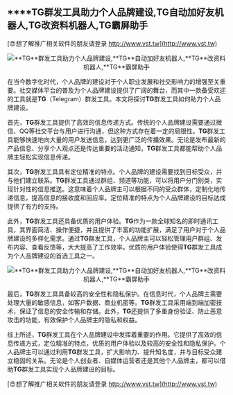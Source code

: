 ## ****TG**群发工具助力个人品牌建设,**TG**自动加好友机器人,**TG**改资料机器人,**TG**霸屏助手**

[😍想了解推广相关软件的朋友请登录 http://www.vst.tw](http://www.vst.tw)

 <center><img src="https://vst.tw/MP4/tuiguang/png/0.png" alt="**TG**群发工具助力个人品牌建设,**TG**自动加好友机器人,**TG**改资料机器人,**TG**霸屏助手"></center>

在当今数字化时代，个人品牌的建设对于个人职业发展和社交影响力的增强至关重要。社交媒体平台的普及为个人品牌建设提供了广阔的舞台，而其中一款备受欢迎的工具就是**TG**（Telegram）群发工具。本文将探讨**TG**群发工具如何助力个人品牌建设。

首先，**TG**群发工具提供了高效的信息传递方式。传统的个人品牌建设需要通过微信、QQ等社交平台与用户进行沟通，但这种方式存在着一定的局限性。**TG**群发工具能够快速地向大量的用户发送信息，达到更广泛的传播效果。无论是发布最新的产品信息、分享个人观点还是传达重要的活动通知，**TG**群发工具都能帮助个人品牌主轻松实现信息传递。

其次，**TG**群发工具具有定位精准的特点。个人品牌的建设需要找到目标受众，并与他们建立联系。**TG**群发工具通过群组、频道等功能，可以将用户分门别类，实现针对性的信息推送。这意味着个人品牌主可以根据不同的受众群体，定制化地传递信息，提高信息的接收度和回应率。定位精准的特点为个人品牌建设的目标达成提供了有力的支持。

此外，**TG**群发工具还具备优质的用户体验。**TG**作为一款全球知名的即时通讯工具，其界面简洁、操作便捷，并且提供了丰富的功能扩展，满足了用户对于个人品牌建设的多样化需求。通过**TG**群发工具，个人品牌主可以轻松管理用户群组、发布内容、查看反馈等，大大提高了工作效率。优质的用户体验使得**TG**群发工具成为个人品牌建设的首选工具之一。

 <center><img src="https://vst.tw/MP4/tuiguang/png/5.png" alt="**TG**群发工具助力个人品牌建设,**TG**自动加好友机器人,**TG**改资料机器人,**TG**霸屏助手"></center>

最后，**TG**群发工具具备较高的安全性和隐私保护。在信息时代，个人品牌主需要处理大量的敏感信息，如客户数据、商业机密等。**TG**群发工具采用端到端加密技术，保证了信息的安全传输和存储。此外，**TG**还提供了多重身份验证、防止恶意攻击的功能，有效保护个人品牌主的隐私和权益。

综上所述，**TG**群发工具在个人品牌建设中发挥着重要的作用。它提供了高效的信息传递方式，定位精准的特点，优质的用户体验以及较高的安全性和隐私保护。个人品牌主可以通过利用**TG**群发工具，扩大影响力、提升知名度，并与目标受众建立稳固的关系。无论是个人创业者、自媒体运营者还是其他个人品牌主，都可以借助**TG**群发工具实现个人品牌建设的目标。

[😍想了解推广相关软件的朋友请登录 http://www.vst.tw](http://www.vst.tw)



